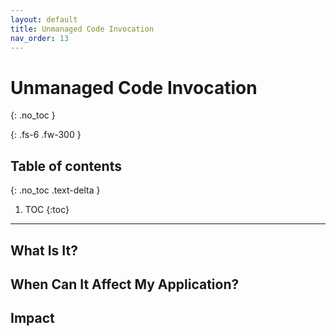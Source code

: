 ```yaml
---
layout: default
title: Unmanaged Code Invocation
nav_order: 13
---
```


# Unmanaged Code Invocation
{: .no_toc }

{: .fs-6 .fw-300 }

## Table of contents
{: .no_toc .text-delta }

1. TOC
{:toc}

---


## What Is It?





## When Can It Affect My Application?





## Impact
